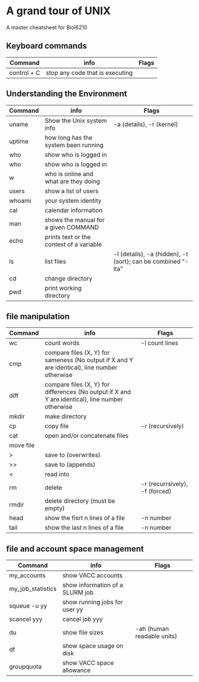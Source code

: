 
# A grand tour of UNIX
A master cheatsheet for Biol6210

## Keyboard commands

|Command|info|Flags|
|--|--|--|
|control + C|stop any code that is executing||

## Understanding the Environment

|Command|info|Flags|
|--|--|--|
|uname|Show the Unix system info| -a (details), -r (kernel)|
|uptime|how long has the system been running||
|who|show who is logged in||
|who|show who is logged in||
|w|who is online and what are they doing||
|users|show a list of users||
|whoami|your system identity||
|cal|calendar information||
|man|shows the manual for a given COMMAND||
|echo|prints text or the context of a variable||
|ls|list files|-l (details), -a (hidden), -t (sort); can be combined "-lta"|
|cd|change directory||
|pwd|print working directory||


## file manipulation
|Command|info|Flags|
|--|--|--|
|wc|count words|-l count lines|
|cmp|compare files (X, Y) for sameness (No output if X and Y are identical), line number otherwise||
|diff|compare files (X, Y) for differences (No output if X and Y are identical), line number otherwise||
|mkdir|make directory||
|cp| copy file |-r (recursively)|
|cat| open and/or concatenate files ||
|move file|||
|>|save to (overwrites)||
|>>|save to (appends)||
|<|read into||
|rm|delete|-r (recurrsively), -f (forced)|
|rmdir|delete directory (must be empty)||
|head|show the fisrt n lines of a file| -n number|
|tail|show the last n lines of a file| -n number|

## file and account space management
|Command|info|Flags|
|--|--|--|
|my_accounts|show VACC accounts||
|my_job_statistics|show information of a SLURM job||
|squeue -u yy|show running jobs for user yy||
|scancel yyy|cancel job yyy||
|du|show file sizes|-ah (human readable units)|
|df|show space usage  on disk||
|groupquota|show VACC space allowance||
